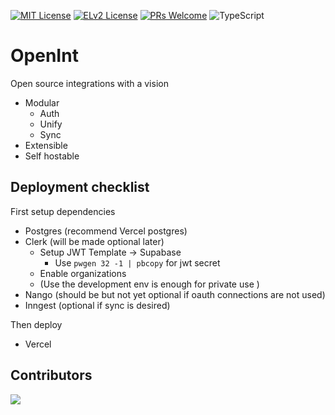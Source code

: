 [![MIT License](https://img.shields.io/badge/license-MIT-green)](https://tldrlegal.com/license/mit-license)
[![ELv2 License](https://img.shields.io/badge/license-ELv2-green)](https://www.elastic.co/licensing/elastic-license)
[![PRs Welcome](https://img.shields.io/badge/PRs-welcome-brightgreen.svg)](https://makeapullrequest.com)
![TypeScript](https://img.shields.io/badge/language-TypeScript-blue)

# OpenInt

Open source integrations with a vision

- Modular
  - Auth
  - Unify
  - Sync
- Extensible
- Self hostable

## Deployment checklist

First setup dependencies
- Postgres (recommend Vercel postgres)
- Clerk (will be made optional later)
  - Setup JWT Template -> Supabase
    - Use `pwgen 32 -1 | pbcopy` for jwt secret
  - Enable organizations
  - (Use the development env is enough for private use )
- Nango (should be but not yet optional if oauth connections are not used)
- Inngest (optional if sync is desired)

Then deploy
- Vercel

## Contributors

<img src="https://contributors-img.web.app/image?repo=openint-dev/openint"/>
